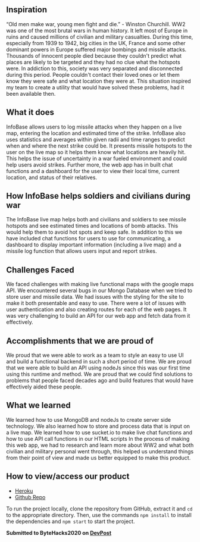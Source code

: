## Inspiration
“Old men make war, young men fight and die.” - Winston Churchill. WW2 was one of the most brutal wars in human history. It left most of Europe in ruins and caused millions of civilian and military casualties. During this time, especially from 1939 to 1942, big cities in the UK, France and some other dominant powers in Europe suffered major bombings and missile attacks. Thousands of innocent people died because they couldn't predict what places are likely to be targeted and they had no clue what the hotspots were. In addiction to this, society was very separated and disconnected during this period. People couldn't contact their loved ones or let them know they were safe and what location they were at. This situation inspired my team to create a utility that would have solved these problems, had it been available then.

## What it does
InfoBase allows users to log missile attacks when they happen on a live map, entering the location and estimated time of the strike. InfoBase also uses statistics and averages within given radii and time ranges to predict when and where the next strike could be. It presents missile hotspots to the user on the live map so it helps them know what locations are heavily hit. This helps the issue of uncertainty in a war fueled environment and could help users avoid strikes. Further more, the web app has in built chat functions and a dashboard for the user to view their local time, current location, and status of their relatives.

## How InfoBase helps soldiers and civilians during war
The InfoBase live map helps both and civilians and soldiers to see missile hotspots and see estimated times and locations of bomb attacks. This would help them to avoid hot spots and keep safe. In addition to this we have included chat functions for users to use for communicating, a dashboard to display important information (including a live map) and a missile log function that allows users input and report strikes.

## Challenges Faced
We faced challenges with making live functional maps with the google maps API. We encountered several bugs in our Mongo Database when we tried to store user and missile data. We had issues with the styling for the site to make it both presentable and easy to use. There were a lot of issues with user authentication and also creating routes for each of the web pages. It was very challenging to build an API for our web app and fetch data from it effectively.

## Accomplishments that we are proud of
We proud that we were able to work as a team to style an easy to use UI and build a functional backend in such a short period of time. We are proud that we were able to build an API using nodeJs since this was our first time using this runtime and method. We are proud that we could find solutions to problems that people faced decades ago and build features that would have effectively aided these people.

## What we learned
We learned how to use MongoDB and nodeJs to create server side technology. We also learned how to store and process data that is input on a live map. We learned how to use sucket.io to make live chat functions and how to use API call functions in our HTML scripts In the process of making this web app, we had to research and learn more about WW2 and what both civilian and military personal went through, this helped us understand things from their point of view and made us better equipped to make this product.

## How to view/access our product
* [Heroku][heroku]
* [Github Repo][github]

To run the project locally, clone the repository from GitHub, extract it and `cd` to the appropriate directory. Then, use the commands `npm install` to install the dependencies and `npm start` to start the project.

**Submitted to ByteHacks2020 on [DevPost][devpost]**

[heroku]: https://waterloo-infobase.herokuapp.com/
[github]: https://github.com/SouradeepSaha/infobase
[devpost]:https://devpost.com/software/infobase
